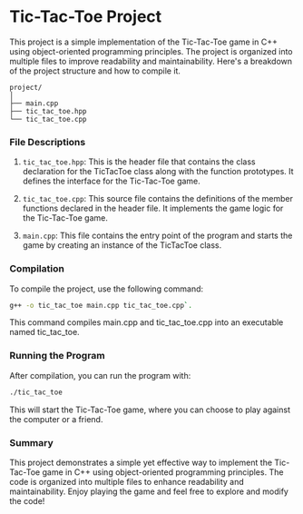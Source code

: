 
# Tic-Tac-Toe Project

This project is a simple implementation of the Tic-Tac-Toe game in C++ using object-oriented programming principles. The project is organized into multiple files to improve readability and maintainability. Here's a breakdown of the project structure and how to compile it.

```
project/
│
├── main.cpp
├── tic_tac_toe.hpp
└── tic_tac_toe.cpp
```

### File Descriptions
1. `tic_tac_toe.hpp`: This is the header file that contains the class declaration for the TicTacToe class along with the function prototypes. It defines the interface for the Tic-Tac-Toe game.

2. `tic_tac_toe.cpp`: This source file contains the definitions of the member functions declared in the header file. It implements the game logic for the Tic-Tac-Toe game.

3. `main.cpp`: This file contains the entry point of the program and starts the game by creating an instance of the TicTacToe class.

### Compilation
To compile the project, use the following command:

```sh
g++ -o tic_tac_toe main.cpp tic_tac_toe.cpp`.
```

This command compiles main.cpp and tic_tac_toe.cpp into an executable named tic_tac_toe.

### Running the Program
After compilation, you can run the program with:

```sh
./tic_tac_toe
```

This will start the Tic-Tac-Toe game, where you can choose to play against the computer or a friend.

### Summary
This project demonstrates a simple yet effective way to implement the Tic-Tac-Toe game in C++ using object-oriented programming principles. The code is organized into multiple files to enhance readability and maintainability. Enjoy playing the game and feel free to explore and modify the code!
